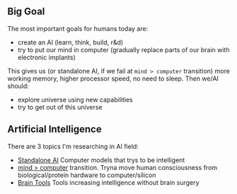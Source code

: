 ## Big Goal
The most important goals for humans today are:
- create an AI (learn, think, build, r&d)
- try to put our mind in computer (gradually replace parts of our brain with electronic implants)

This gives us (or standalone AI, if we fail at `mind > computer` transition) more working memory, higher processor speed, no need to sleep.
Then we/AI should:
- explore universe using new capabilities
- try to get out of this universe

## Artificial Intelligence
There are 3 topics I'm researching in AI field:
- [Standalone AI](standalone-ai) Computer models that trys to be intelligent
- [mind > computer](mind-to-computer) transition. Tryna move human consciousness from biological/protein hardware to computer/silicon
- [Brain Tools](brain-tools) Tools increasing intelligence without brain surgery
